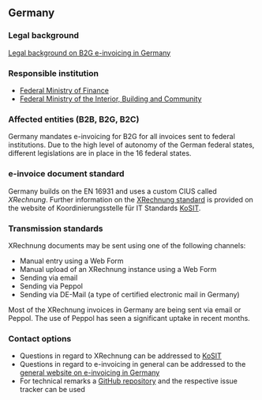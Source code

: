 ## Germany

### Legal background

[Legal background on B2G e-invoicing in Germany](https://www.e-rechnung-bund.de/merksaetze-e-rechnung/)

### Responsible institution

 * [Federal Ministry of Finance](https://www.bundesfinanzministerium.de/)
 * [Federal Ministry of the Interior, Building and Community](https://www.bmi.bund.de)

### Affected entities (B2B, B2G, B2C)

Germany mandates e-invoicing for B2G for all invoices sent to federal institutions. Due to the high level of autonomy of the German federal states, different legislations are in place in the 16 federal states.

### e-invoice document standard

Germany builds on the EN 16931 and uses a custom CIUS called *XRechnung*. Further information on the [XRechnung standard](https://www.xoev.de/xrechnung-16828#BestandteileXRechnung) is provided on the website of Koordinierungsstelle für IT Standards [KoSIT](https://www.xoev.de/xrechnung-16828). 

### Transmission standards

XRechnung documents may be sent using one of the following channels:

 * Manual entry using a Web Form
 * Manual upload of an XRechnung instance using a Web Form
 * Sending via email
 * Sending via Peppol
 * Sending via DE-Mail (a type of certified electronic mail in Germany)

Most of the XRechnung invoices in Germany are being sent via email or Peppol. The use of Peppol has seen a significant uptake in recent months.

### Contact options

 * Questions in regard to XRechnung can be addressed to [KoSIT](https://www.xoev.de/xrechnung-16828)
 * Questions in regard to e-invoicing in general can be addressed to the [general website on e-invoicing in Germany](https://www.e-rechnung-bund.de)
 * For technical remarks a [GitHub repository](https://github.com/itplr-kosit) and the respective issue tracker can be used



